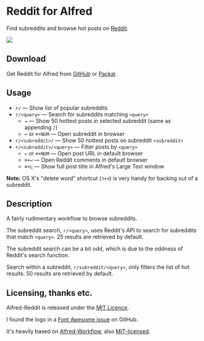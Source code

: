 
# Reddit for Alfred #

Find subreddits and browse hot posts on [Reddit][reddit].

![][demo]

## Download ##

Get Reddit for Alfred from [GitHub][gh-releases] or [Packal][packal-page].

## Usage ##

- `r/` — Show list of popular subreddits
- `r/<query>` — Search for subreddits matching `<query>`
    - `⇥` — Show 50 hottest posts in selected subreddit (same as appending `/`)
    - `↩` or `⌘+NUM` — Open subreddit in browser
- `r/<subreddit>/` — Show 50 hottest posts on subreddit `<subreddit>`
- `r/<subreddit>/<query>` — Filter posts by `<query>`
    - `↩` or `⌘+NUM` — Open post URL in default browser
    - `⌘+↩` — Open Reddit comments in default browser
    - `⌘+L` — Show full post title in Alfred's Large Text window

**Note:** OS X's "delete word" shortcut (`⌥+⌫`) is very handy for backing
out of a subreddit.

## Description ##

A fairly rudimentary workflow to browse subreddits.

The subreddit search, `r/<query>`, uses Reddit's API to search for subreddits
that match `<query>`. 25 results are retrieved by default.

The subreddit search can be a bit odd, which is due to the oddness of Reddit's
search function.

Search within a subreddit, `r/subreddit/<query>`, only filters the list of hot
results. 50 results are retrieved by default.

## Licensing, thanks etc. ##

Alfred-Reddit is released under the [MIT Licence][mit].

I found the logo in a [Font Awesome issue][logo-source] on GitHub.

It's heavily based on [Alfred-Workflow][alfred-workflow], also [MIT-licensed][mit].

[reddit]: http://www.reddit.com
[mit]: http://opensource.org/licenses/MIT
[alfred-workflow]: http://www.deanishe.net/alfred-workflow/
[logo-source]: https://github.com/FortAwesome/Font-Awesome/issues/372
[gh-releases]: https://github.com/deanishe/alfred-reddit/releases
[packal-page]: http://www.packal.org/workflow/reddit
[demo]: https://raw.githubusercontent.com/deanishe/alfred-reddit/master/demo.gif
